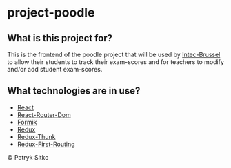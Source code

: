 # project-poodle

## What is this project for?

This is the frontend of the poodle project that will be used by [Intec-Brussel](http://intecbrussel.be/)
to allow their students to track their exam-scores and for teachers to modify and/or add student exam-scores.

## What technologies are in use?

- [React](https://github.com/facebook/create-react-app#readme)
- [React-Router-Dom](https://github.com/ReactTraining/react-router/tree/master/packages/react-router-dom#readme)
- [Formik](https://jaredpalmer.com/formik/)
- [Redux](https://redux.js.org/)
- [Redux-Thunk](https://github.com/reduxjs/redux-thunk#readme)
- [Redux-First-Routing](https://github.com/mksarge/redux-first-routing#readme)

©️ Patryk Sitko

